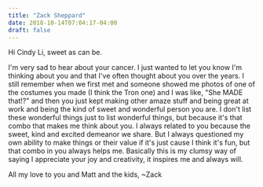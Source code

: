 ```yaml
---
title: "Zack Sheppard"
date: 2018-10-14T07:04:17-04:00
draft: false
---
```

Hi Cindy Li, sweet as can be.

I'm very sad to hear about your cancer. I just wanted to let you know I'm thinking about you and that I've often thought about you over the years. I still remember when we first met and someone showed me photos of one of the costumes you made (I think the Tron one) and I was like, "She MADE that!?" and then you just kept making other amaze stuff and being great at work and being the kind of sweet and wonderful person you are. I don't list these wonderful things just to list wonderful things, but because it's that combo that makes me think about you. I always related to you because the sweet, kind and excited demeanor we share. But I always questioned my own ability to make things or their value if it's just cause I think it's fun, but that combo in you always helps me. Basically this is my clumsy way of saying I appreciate your joy and creativity, it inspires me and always will.

All my love to you and Matt and the kids,
~Zack
